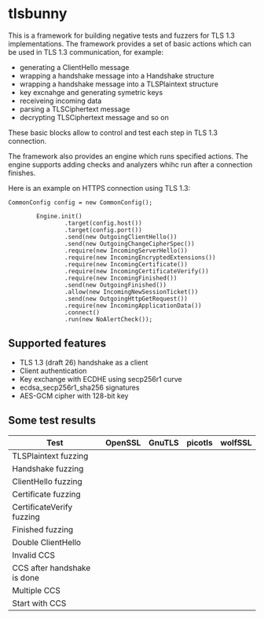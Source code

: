 # tlsbunny

This is a framework for building negative tests and fuzzers for TLS 1.3 implementations. The framework provides a set of basic actions which can be used in TLS 1.3 communication, for example:

- generating a ClientHello message
- wrapping a handshake message into a Handshake structure
- wrapping a handshake message into a TLSPlaintext structure
- key excnahge and generating symetric keys
- receiveing incoming data
- parsing a TLSCiphertext message
- decrypting TLSCiphertext message and so on

These basic blocks allow to control and test each step in TLS 1.3 connection.

The framework also provides an engine which runs specified actions. The engine supports adding checks and analyzers whihc run after a connection finishes.

Here is an example on HTTPS connection using TLS 1.3:

```
CommonConfig config = new CommonConfig();

        Engine.init()
                .target(config.host())
                .target(config.port())
                .send(new OutgoingClientHello())
                .send(new OutgoingChangeCipherSpec())
                .require(new IncomingServerHello())
                .require(new IncomingEncryptedExtensions())
                .require(new IncomingCertificate())
                .require(new IncomingCertificateVerify())
                .require(new IncomingFinished())
                .send(new OutgoingFinished())
                .allow(new IncomingNewSessionTicket())
                .send(new OutgoingHttpGetRequest())
                .require(new IncomingApplicationData())
                .connect()
                .run(new NoAlertCheck());
```

## Supported features

- TLS 1.3 (draft 26) handshake as a client
- Client authentication
- Key exchange with ECDHE using secp256r1 curve
- ecdsa_secp256r1_sha256 signatures
- AES-GCM cipher with 128-bit key

## Some test results

| Test        | OpenSSL           | GnuTLS  | picotls | wolfSSL |
| ------------- |-------------| -----|---------------|-------|
| TLSPlaintext fuzzing      |       |       |         |      |
| Handshake fuzzing        |         |       |      |      |
| ClientHello fuzzing         |         |       |      |      |
| Certificate fuzzing         |         |       |      |      |
| CertificateVerify fuzzing         |         |       |      |      |
| Finished fuzzing         |         |       |      |      |
| Double ClientHello         |         |       |      |      |
| Invalid CCS          |         |       |      |      |
| CCS after handshake is done         |         |       |      |      |
| Multiple CCS         |         |       |      |      |
| Start with CCS         |         |       |      |      |
